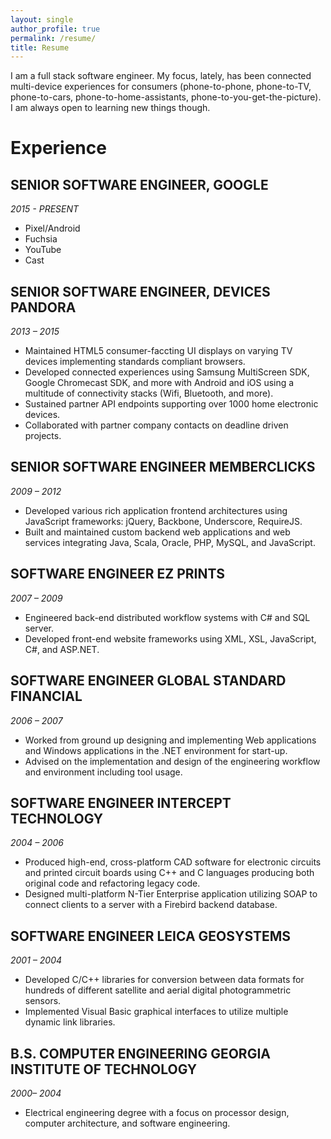 ```yaml
---
layout: single
author_profile: true
permalink: /resume/
title: Resume
---
```


I am a full stack software engineer. My focus, lately, has been connected multi-device experiences for consumers (phone-to-phone, phone-to-TV, phone-to-cars, phone-to-home-assistants, phone-to-you-get-the-picture).  I am always open to learning new things though.

# Experience

## SENIOR SOFTWARE ENGINEER, GOOGLE 
*2015 - PRESENT*
 - Pixel/Android
 - Fuchsia
 - YouTube
 - Cast

## SENIOR SOFTWARE ENGINEER, DEVICES PANDORA 
*2013 – 2015*
 - Maintained HTML5 consumer-faccting UI displays on varying TV devices implementing standards compliant browsers. 
 - Developed connected experiences using Samsung MultiScreen SDK, Google Chromecast SDK, and more with Android and iOS using a multitude of connectivity stacks (Wifi, Bluetooth, and more).
 - Sustained partner API endpoints supporting over 1000 home electronic devices.
 - Collaborated with partner company contacts on deadline driven projects. 

## SENIOR SOFTWARE ENGINEER MEMBERCLICKS 
*2009 – 2012*
 - Developed various rich application frontend architectures using JavaScript frameworks:  jQuery, Backbone, Underscore, RequireJS. 
 - Built and maintained custom backend web applications and web services integrating Java, Scala, Oracle,  PHP, MySQL, and JavaScript. 

## SOFTWARE ENGINEER EZ PRINTS 
*2007 – 2009*
 - Engineered back-end distributed workflow systems with C# and SQL server. 
 - Developed front-end website frameworks using XML, XSL, JavaScript, C#, and  ASP.NET. 

## SOFTWARE ENGINEER GLOBAL STANDARD FINANCIAL 
*2006 – 2007*
 - Worked from ground up designing and implementing Web applications and  Windows applications in the .NET environment for start-up. 
 - Advised on the implementation and design of the engineering workflow and  environment including tool usage. 

## SOFTWARE ENGINEER INTERCEPT TECHNOLOGY 
*2004 – 2006*
 - Produced high-end, cross-platform CAD software for electronic circuits and printed circuit boards  using C++ and C languages producing both original code and refactoring legacy  code. 
 - Designed multi-platform N-Tier Enterprise application utilizing SOAP to connect  clients to a server with a Firebird backend database. 

## SOFTWARE ENGINEER LEICA GEOSYSTEMS 
*2001 – 2004*
 - Developed C/C++ libraries for conversion between data formats for hundreds of different satellite and aerial digital photogrammetric sensors. 
 - Implemented Visual Basic graphical interfaces to utilize multiple dynamic link  libraries. 
 
## B.S. COMPUTER ENGINEERING GEORGIA INSTITUTE OF TECHNOLOGY 
*2000– 2004*

 - Electrical engineering degree with a focus on processor design, computer architecture,  and software engineering. 
